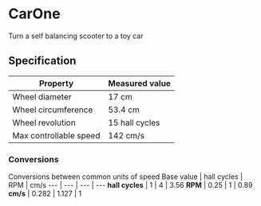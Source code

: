 # CarOne
Turn a self balancing scooter to a toy car

## Specification

Property | Measured value
--- | ---
Wheel diameter | 17 cm
Wheel circumference | 53.4 cm
Wheel revolution | 15 hall cycles
Max controllable speed | 142 cm/s

### Conversions
Conversions between common units of speed
Base value | hall cycles | RPM | cm/s
--- | --- | --- | ---
**hall cycles** | 1 | 4 | 3.56
**RPM** | 0.25 | 1 | 0.89
**cm/s** | 0.282 | 1.127 | 1
